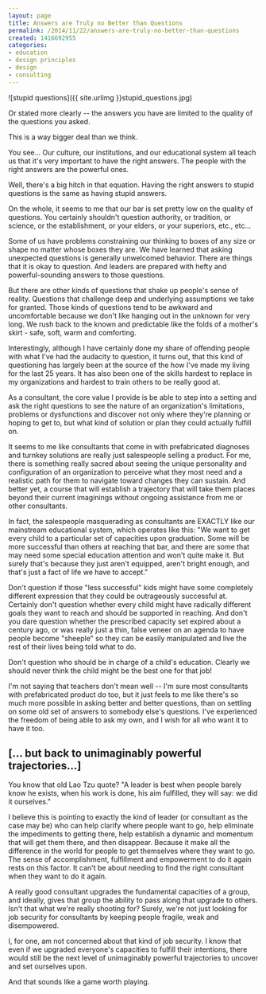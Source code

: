 ```yaml
---
layout: page
title: Answers are Truly no Better than Questions
permalink: /2014/11/22/answers-are-truly-no-better-than-questions
created: 1416692955
categories:
- education
- design principles
- design
- consulting
---
```


![stupid questions]({{ site.urlimg }}stupid_questions.jpg)

Or stated more clearly -- the answers you have are limited to the quality of the questions you asked.

This is a way bigger deal than we think.

You see… Our culture, our institutions, and our educational system all teach us that it's very important to have the right answers. The people with the right answers are the powerful ones.

Well, there's a big hitch in that equation. Having the right answers to stupid questions is the same as having stupid answers.

On the whole, it seems to me that our bar is set pretty low on the quality of questions. You certainly shouldn't question authority, or tradition, or science, or the establishment, or your elders, or your superiors, etc., etc…

Some of us have problems constraining our thinking to boxes of any size or shape no matter whose boxes they are. We have learned that asking unexpected questions is generally unwelcomed behavior. There are things that it is okay to question. And leaders are prepared with hefty and powerful-sounding answers to those questions.

But there are other kinds of questions that shake up people's sense of reality. Questions that challenge deep and underlying assumptions we take for granted. Those kinds of questions tend to be awkward and uncomfortable because we don't like hanging out in the unknown for very long. We rush back to the known and predictable like the folds of a mother's skirt - safe, soft, warm and comforting.

Interestingly, although I have certainly done my share of offending people with what I've had the audacity to question, it turns out, that this kind of questioning has largely been at the source of the how I've made my living for the last 25 years.  It has also been one of the skills hardest to replace in my organizations and hardest to train others to be really good at.

As a consultant, the core value I provide is be able to step into a setting and ask the right questions to see the nature of an organization's limitations, problems or dysfunctions and discover not only where they're planning or hoping to get to, but what kind of solution or plan they could actually fulfill on.

It seems to me like consultants that come in with prefabricated diagnoses and turnkey solutions are really just salespeople selling a product. For me, there is something really sacred about seeing the unique personality and configuration of an organization to perceive what they most need and a realistic path for them to navigate toward changes they can sustain. And better yet, a course that will establish a trajectory that will take them places beyond their current imaginings without ongoing assistance from me or other consultants.

In fact, the salespeople masquerading as consultants are EXACTLY like our mainstream educational system, which operates like this: "We want to get every child to a particular set of capacities upon graduation. Some will be more successful than others at reaching that bar, and there are some that may need some special education attention and won't quite make it. But surely that's because they just aren't equipped, aren't bright enough, and that's just a fact of life we have to accept."

Don't question if those "less successful" kids might have some completely different expression that they could be outrageously successful at. Certainly don't question whether every child might have radically different goals they want to reach and should be supported in reaching. And don't you dare question whether the prescribed capacity set expired about a century ago, or was really just a thin, false veneer on an agenda to have people become "sheeple" so they can be easily manipulated and live the rest of their lives being told what to do.

Don't question who should be in charge of a child's education. Clearly we should never think the child might be the best one for that job!

I'm not saying that teachers don't mean well -- I'm sure most consultants with prefabricated product do too, but it just feels to me like there's so much more possible in asking better and better questions, than on settling on some old set of answers to somebody else's questions. I've experienced the freedom of being able to ask my own, and I wish for all who want it to have it too.

## [… but back to unimaginably powerful trajectories…]

You know that old Lao Tzu quote? "A leader is best when people barely know he exists, when his work is done, his aim fulfilled, they will say: we did it ourselves."  

I believe this is pointing to exactly the kind of leader (or consultant as the case may be) who can help clarify where people want to go, help eliminate the impediments to getting there, help establish a dynamic and momentum that will get them there, and then disappear. Because it make all the difference in the world for people to get themselves where they want to go. The sense of accomplishment, fulfillment and empowerment to do it again rests on this factor. It can't be about needing to find the right consultant when they want to do it again.

A really good consultant upgrades the fundamental capacities of a group, and ideally, gives that group the ability to pass along that upgrade to others. Isn't that what we're really shooting for? Surely, we're not just looking for job security for consultants by keeping people fragile, weak and disempowered.

I, for one, am not concerned about that kind of job security. I know that even if we upgraded everyone's capacities to fulfill their intentions, there would still be the next level of unimaginably powerful trajectories to uncover and set ourselves upon.

And that sounds like a game worth playing.
